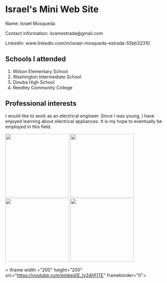 <h1> Israel's Mini Web Site</h1>

<p> Name: Israel Mosqueda </p>
<p> Contact information: isramestrada@gmail.com </p>
<p> LinkedIn: www.linkedin.com/in/israel-mosqueda-estrada-55bb32310 </p>
  
<h2>Schools I attended</h2>
<ol>
  <li>Wilson Elementary School</li>
  <li>Washington Intermediate School</li>
  <li>Dinuba High School</li>
  <li>Reedley Community College</li>
</ol>

<h2> Professional interests</h2>
<P> I would like to work as an electrical engineer. Since I was young, I have enjoyed learning about electrical appliances. It is my hope to eventually be employed in this field.</P>

<img src = https://blogs.stthom.edu/wp-content/uploads/2022/08/BeYourBold_Blog_Engineering-1024x684.jpg 
height = "200"
width = "200" > <img src = https://ee.nd.edu/wp-content/uploads/sites/8/2020/09/grant.jpg
height = "200"
width = "200" > <img src = https://cdn.prod.website-files.com/65bb5225fbae5bbd7dd3b44f/66444b6e79c2aad62c518bc8_Electrical-16X9.jpeg height = "200" width = "200" > <img src = https://images.ctfassets.net/mviowpldu823/4gLCSuTjAT0rtOlCcw6vbq/2ce7a47cd0f5ed13413e81160296f29c/ECE_header.jpg height = "200" width = "200" > 

< iframe width ="200" height="200" src="https://youtube.com/embed/E_Iy34hFITE" frameborder="0"> </iframe>
